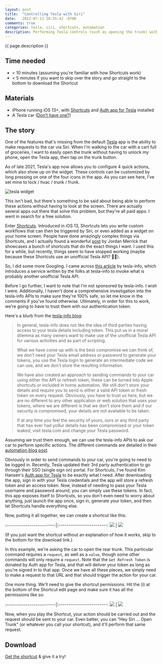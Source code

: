```yaml
---
layout: post
title:  "Controlling Tesla with Siri"
date:   2022-07-13 18:55:42 -0700
comments: true
categories: tesla, siri, shortcuts, automation
description: Performing Tesla controls (such as opening the trunk) with Siri via Shortcuts
---
```


{{ page.description }}
<!--more-->

## Time needed
+ \< 10 minutes (assuming you're familiar with how Shortcuts work)
+ \< 5 minutes if you want to skip over the story and go straight to the bottom to download the Shortcut

## Materials
+ iPhone running iOS 13+, with [Shortcuts](https://apps.apple.com/us/app/shortcuts/id915249334) and [Auth app for Tesla](https://apps.apple.com/app/id1552058613) installed
+ A Tesla car ([Don't have one?](https://ts.la/andrew11282))

## The story
One of the features that's missing from the default [Tesla](https://apps.apple.com/us/app/tesla/id582007913) app is the ability to make requests to the car via Siri. When I'm walking to the car with a cart full of groceries, I want to easily open the trunk without having to unlock my phone, open the Tesla app, then tap on the trunk button.

As of late 2021, Tesla's app now allows you to configure 4 quick actions, which also show up on the widget. These controls can be customized by long pressing on one of the four icons in the app. As you can see here, I've set mine to lock / hvac / trunk / frunk.

![tesla widget]({{site.assets_dir}}/2022-07-13/tesla_widget.png)

This isn't bad, but there's something to be said about being able to perform these actions without having to look at the screen. There are actually several apps out there that solve this problem, but they're all paid apps. I went in search for a free solution.

Enter [Shortcuts](https://apps.apple.com/us/app/shortcuts/id915249334). Introduced in iOS 13, Shortcuts lets you write custom workflows that can then be triggered by Siri, or even added as a widget on your home screen. People have done amazingly complex things via Shortcuts, and I actually found a wonderful [post](https://jordanmerrick.com/shortcuts/shortcuts-for-tesla/) by Jordan Merrick that showcases a bunch of shortcuts that do the exact things I want. I used this for a while, but recently, things seem to have stopped working (maybe because these Shortcuts use an unofficial Tesla API? 🤷🏻).

So, I did some more Googling. I came across [this article](https://tesla-info.com/guide/tesla-automation.php) by tesla-info, which introduces a service written by the folks at tesla-info to invoke what is probably another unofficial Tesla API.

Before I go further, I want to note that I'm not sponsored by tesla-info. I wish I were. Additionally, I haven't done a comprehensive investigation into the tesla-info APIs to make sure they're 100% safe, so let me know in the comments if you've found otherwise. Ultimately, in order for this to work, we're going to have to trust them with our authentication token.

Here's a blurb from the [tesla-info blog](https://tesla-info.com/tesla-token.php):

> In general, tesla-info does not like the idea of third parties having access to your tesla details including token. This put us in a moral dilemma as many owners want to make use of the unofficial Tesla API for various activities and as part of scripting.
>
> What we have come up with is the best compromise we can think of, we don't need your Tesla email address or password to generate your tokens, you use the Tesla login to generate an intermediate code we can use, and we don't store the resulting information.
>
> We have also created an approach to sending commands to your car using either the API or refresh token, these can be turned into Apple shortcuts or included in home automation. We still don't store your details and require you to send is either a valid API token or fresh token on every request. Obviously, you have to trust us here, but we are no different to any other application or web solution that uses your tokens, where we are different is that we don't store them and if our security is compromised, your details are not available to be taken.
>
> If at any time you feel the security of yours, ours or any third party that has ever had yo9ur details has been compromised or your token leaked, visit tesla.com and change your Tesla password.

Assuming we trust them enough, we can use the tesla-info APIs to ask our car to perform specific actions. The different commands are detailed in their [automation blog post](https://tesla-info.com/guide/tesla-automation.php).

Obviously in order to send commands to your car, you're going to need to be logged in. Recently, Tesla updated their 3rd party authentication to go through their SSO (single sign on) portal. For Shortcuts, I've found Kim Hansen's [Auth app for Tesla](https://apps.apple.com/app/id1552058613) to be exactly what I need. After downloading the app, sign in with your Tesla credentials and the app will store a refresh token and an access token. Now, instead of needing to pass your Tesla username and password around, you can simply use these tokens. In fact, this app exposes itself to Shortcuts, so you don't even need to worry about anything, just launch the app once, sign in, generate your token, and then let Shortcuts handle everything else.

Now, putting it all together, we can create a shortcut like this:
 
:-------------------------:|:-------------------------:
![]({{site.assets_dir}}/2022-07-13/shortcut_trunk1.jpeg)  |  ![]({{site.assets_dir}}/2022-07-13/shortcut_trunk2.jpeg)

(If you just want the shortcut without an explanation of how it works, skip to the bottom for the download link.)

In this example, we're asking the car to open the rear trunk. This particular command requires a `request`, as well as a `value`, though some other commands will only require a `request`. Note that the `Get Refresh Token` is donated by Auth app for Tesla, and that will deliver your token as long as you're signed in to that app. Once we have all these pieces, we simply need to make a request to that URL and that should trigger the action for your car.

One more thing. We'll need to give the shortcut permissions. Hit the (i) at the bottom of the Shortcut edit page and make sure it has all the permissions like so:

:-------------------------:|:-------------------------:
![]({{site.assets_dir}}/2022-07-13/shortcut_trunk3.jpeg)  |  ![]({{site.assets_dir}}/2022-07-13/shortcut_trunk4.jpeg)

Now, when you play the Shortcut, your action should be carried out and the request should be sent to your car. Even better, you can "Hey Siri ... Open Trunk" (or whatever you call your shortcut), and it'll perform that same request.

## Download
[Get the shortcut](https://www.icloud.com/shortcuts/3bdbb03cd79e44b686b1636e1f9b894c) & give it a try!